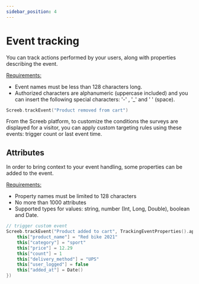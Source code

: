 ```yaml
---
sidebar_position: 4
---
```


# Event tracking

You can track actions performed by your users, along with properties describing the event.

<u>Requirements:</u>

* Event names must be less than 128 characters long.
* Authorized characters are alphanumeric (uppercase included) and you can insert the following special characters: '-' , '_' and ' ' (space).

```kotlin
Screeb.trackEvent("Product removed from cart")
```

From the Screeb platform, to customize the conditions the surveys are displayed for a visitor, you can apply custom targeting rules using these events: trigger count or last event time.

## Attributes

In order to bring context to your event handling, some properties can be added to the event.

<u>Requirements:</u>

* Property names must be limited to 128 characters
* No more than 1000 attributes
* Supported types for values: string, number (Int, Long, Double), boolean and Date.

```kotlin
// trigger custom event
Screeb.trackEvent("Product added to cart", TrackingEventProperties().apply {
    this["product_name"] = "Red bike 2021"
    this["category"] = "sport"
    this["price"] = 12.29
    this["count"] = 1
    this["delivery_method"] = "UPS"
    this["user_logged"] = false
    this["added_at"] = Date()
})
```
